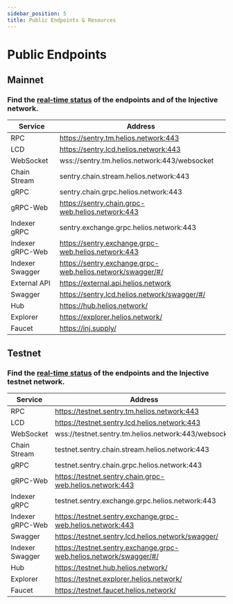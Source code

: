 ```yaml
---
sidebar_position: 5
title: Public Endpoints & Resources
---
```


# Public Endpoints

## Mainnet

### Find the [real-time status](https://status.helios.network/) of the endpoints and of the Injective network.

| Service | Address |
| --- | --- |
| RPC | https://sentry.tm.helios.network:443 |
| LCD | https://sentry.lcd.helios.network:443 |
| WebSocket | wss://sentry.tm.helios.network:443/websocket |
| Chain Stream | sentry.chain.stream.helios.network:443 |
| gRPC| sentry.chain.grpc.helios.network:443 |
| gRPC-Web| https://sentry.chain.grpc-web.helios.network:443 |
| Indexer gRPC | sentry.exchange.grpc.helios.network:443 |
| Indexer gRPC-Web | https://sentry.exchange.grpc-web.helios.network:443 |
| Indexer Swagger | https://sentry.exchange.grpc-web.helios.network/swagger/#/ |
| External API | https://external.api.helios.network |
| Swagger | https://sentry.lcd.helios.network/swagger/#/ |
| Hub | https://hub.helios.network/ |
| Explorer | https://explorer.helios.network/ |
| Faucet | https://inj.supply/ |



## Testnet

### Find the [real-time status](https://testnet.status.helios.network) of the endpoints and the Injective testnet network.

| Service | Address |
| --- | --- |
| RPC | https://testnet.sentry.tm.helios.network:443 |
| LCD | https://testnet.sentry.lcd.helios.network:443 |
| WebSocket | wss://testnet.sentry.tm.helios.network:443/websocket |
| Chain Stream | testnet.sentry.chain.stream.helios.network:443 |
| gRPC| testnet.sentry.chain.grpc.helios.network:443 |
| gRPC-Web| https://testnet.sentry.chain.grpc-web.helios.network:443 |
| Indexer gRPC | testnet.sentry.exchange.grpc.helios.network:443 |
| Indexer gRPC-Web | https://testnet.sentry.exchange.grpc-web.helios.network:443 |
| Swagger | https://testnet.sentry.lcd.helios.network/swagger/ |
| Indexer Swagger | https://testnet.sentry.exchange.grpc-web.helios.network/swagger/#/ |
| Hub | https://testnet.hub.helios.network/ |
| Explorer | https://testnet.explorer.helios.network/ |
| Faucet | https://testnet.faucet.helios.network/ |
